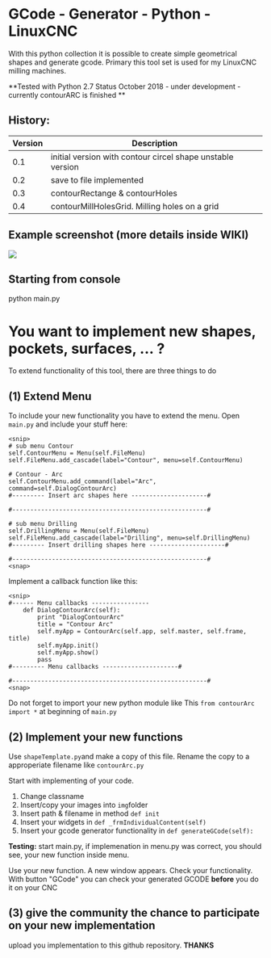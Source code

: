 # GCode - Generator - Python - LinuxCNC

With this python collection it is possible to create simple geometrical shapes and generate gcode.
Primary this tool set is used for my LinuxCNC milling machines.

**Tested with Python 2.7
Status October 2018 - under development - currently contourARC is finished **


## History:
| Version | Description |
|---------|----------------------------------------------------|
|0.1 | initial version with contour circel shape unstable version |
|0.2 | save to file implemented |
|0.3 | contourRectange & contourHoles |
|0.4 | contourMillHolesGrid. Milling holes on a grid |

## Example screenshot (more details inside WIKI)
![](https://github.com/mrRobot62/GCodeGenerator_Geometricals/blob/master/img/screenshots/screen_cCircle.png)


## Starting from console
python main.py



# You want to implement new shapes, pockets, surfaces, ... ?
To extend functionality of this tool, there are three things to do

## (1) Extend Menu
To include your new functionality you have to extend the menu.
Open `main.py` and include your stuff here:


```
<snip>
# sub menu Contour
self.ContourMenu = Menu(self.FileMenu)
self.FileMenu.add_cascade(label="Contour", menu=self.ContourMenu)

# Contour - Arc
self.ContourMenu.add_command(label="Arc", command=self.DialogContourArc)
#--------- Insert arc shapes here ---------------------#

#------------------------------------------------------#

# sub menu Drilling
self.DrillingMenu = Menu(self.FileMenu)
self.FileMenu.add_cascade(label="Drilling", menu=self.DrillingMenu)
#--------- Insert drilling shapes here ---------------------#

#------------------------------------------------------#
<snap>
```

Implement a callback function like this:

```
<snip>
#------ Menu callbacks ----------------
    def DialogContourArc(self):
        print "DialogContourArc"
        title = "Contour Arc"
        self.myApp = ContourArc(self.app, self.master, self.frame, title)
        self.myApp.init()
        self.myApp.show()
        pass
#--------- Menu callbacks ---------------------#

#------------------------------------------------------#
<snap>
```

Do not forget to import your new python module like This `from contourArc import *` at beginning of `main.py`

## (2) Implement your new functions
Use `shapeTemplate.py`and make a copy of this file. Rename the copy to a approperiate filename like `contourArc.py`

Start with implementing of your code.

1. Change classname
2. Insert/copy your images into `img`folder
3. Insert path & filename in method `def init`
4. Insert your widgets in `def _frmIndividualContent(self)`
5. Insert your gcode generator functionality in `def generateGCode(self):`

**Testing:**
start main.py, if implemenation in menu.py was correct, you should see, your new
function inside menu.

Use your new function. A new window appears. Check your functionality.
With button "GCode" you can check your generated GCODE **before** you do it on your CNC

## (3) give the community the chance to participate on your new implementation
upload you implementation to this github repository.
**THANKS**

